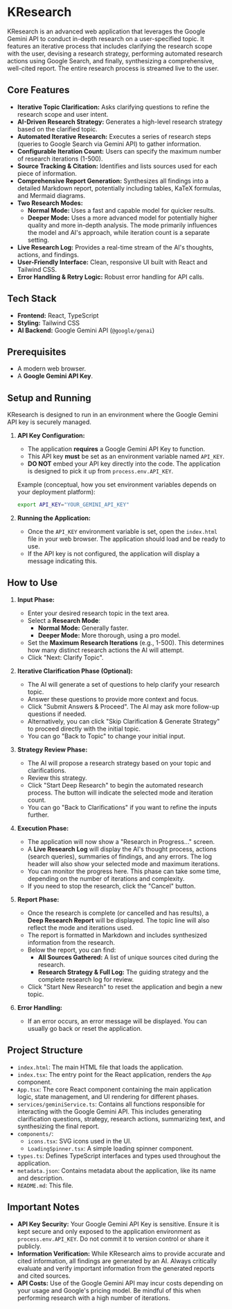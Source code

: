 
# KResearch

KResearch is an advanced web application that leverages the Google Gemini API to conduct in-depth research on a user-specified topic. It features an iterative process that includes clarifying the research scope with the user, devising a research strategy, performing automated research actions using Google Search, and finally, synthesizing a comprehensive, well-cited report. The entire research process is streamed live to the user.

## Core Features

*   **Iterative Topic Clarification:** Asks clarifying questions to refine the research scope and user intent.
*   **AI-Driven Research Strategy:** Generates a high-level research strategy based on the clarified topic.
*   **Automated Iterative Research:** Executes a series of research steps (queries to Google Search via Gemini API) to gather information.
*   **Configurable Iteration Count:** Users can specify the maximum number of research iterations (1-500).
*   **Source Tracking & Citation:** Identifies and lists sources used for each piece of information.
*   **Comprehensive Report Generation:** Synthesizes all findings into a detailed Markdown report, potentially including tables, KaTeX formulas, and Mermaid diagrams.
*   **Two Research Modes:**
    *   **Normal Mode:** Uses a fast and capable model for quicker results.
    *   **Deeper Mode:** Uses a more advanced model for potentially higher quality and more in-depth analysis. The mode primarily influences the model and AI's approach, while iteration count is a separate setting.
*   **Live Research Log:** Provides a real-time stream of the AI's thoughts, actions, and findings.
*   **User-Friendly Interface:** Clean, responsive UI built with React and Tailwind CSS.
*   **Error Handling & Retry Logic:** Robust error handling for API calls.

## Tech Stack

*   **Frontend:** React, TypeScript
*   **Styling:** Tailwind CSS
*   **AI Backend:** Google Gemini API (`@google/genai`)

## Prerequisites

*   A modern web browser.
*   A **Google Gemini API Key**.

## Setup and Running

KResearch is designed to run in an environment where the Google Gemini API key is securely managed.

1.  **API Key Configuration:**
    *   The application **requires** a Google Gemini API Key to function.
    *   This API key **must** be set as an environment variable named `API_KEY`.
    *   **DO NOT** embed your API key directly into the code. The application is designed to pick it up from `process.env.API_KEY`.

    Example (conceptual, how you set environment variables depends on your deployment platform):
    ```bash
    export API_KEY="YOUR_GEMINI_API_KEY"
    ```

2.  **Running the Application:**
    *   Once the `API_KEY` environment variable is set, open the `index.html` file in your web browser. The application should load and be ready to use.
    *   If the API key is not configured, the application will display a message indicating this.

## How to Use

1.  **Input Phase:**
    *   Enter your desired research topic in the text area.
    *   Select a **Research Mode**:
        *   **Normal Mode:** Generally faster.
        *   **Deeper Mode:** More thorough, using a pro model.
    *   Set the **Maximum Research Iterations** (e.g., 1-500). This determines how many distinct research actions the AI will attempt.
    *   Click "Next: Clarify Topic".

2.  **Iterative Clarification Phase (Optional):**
    *   The AI will generate a set of questions to help clarify your research topic.
    *   Answer these questions to provide more context and focus.
    *   Click "Submit Answers & Proceed". The AI may ask more follow-up questions if needed.
    *   Alternatively, you can click "Skip Clarification & Generate Strategy" to proceed directly with the initial topic.
    *   You can go "Back to Topic" to change your initial input.

3.  **Strategy Review Phase:**
    *   The AI will propose a research strategy based on your topic and clarifications.
    *   Review this strategy.
    *   Click "Start Deep Research" to begin the automated research process. The button will indicate the selected mode and iteration count.
    *   You can go "Back to Clarifications" if you want to refine the inputs further.

4.  **Execution Phase:**
    *   The application will now show a "Research in Progress..." screen.
    *   A **Live Research Log** will display the AI's thought process, actions (search queries), summaries of findings, and any errors. The log header will also show your selected mode and maximum iterations.
    *   You can monitor the progress here. This phase can take some time, depending on the number of iterations and complexity.
    *   If you need to stop the research, click the "Cancel" button.

5.  **Report Phase:**
    *   Once the research is complete (or cancelled and has results), a **Deep Research Report** will be displayed. The topic line will also reflect the mode and iterations used.
    *   The report is formatted in Markdown and includes synthesized information from the research.
    *   Below the report, you can find:
        *   **All Sources Gathered:** A list of unique sources cited during the research.
        *   **Research Strategy & Full Log:** The guiding strategy and the complete research log for review.
    *   Click "Start New Research" to reset the application and begin a new topic.

6.  **Error Handling:**
    *   If an error occurs, an error message will be displayed. You can usually go back or reset the application.

## Project Structure

*   `index.html`: The main HTML file that loads the application.
*   `index.tsx`: The entry point for the React application, renders the `App` component.
*   `App.tsx`: The core React component containing the main application logic, state management, and UI rendering for different phases.
*   `services/geminiService.ts`: Contains all functions responsible for interacting with the Google Gemini API. This includes generating clarification questions, strategy, research actions, summarizing text, and synthesizing the final report.
*   `components/`:
    *   `icons.tsx`: SVG icons used in the UI.
    *   `LoadingSpinner.tsx`: A simple loading spinner component.
*   `types.ts`: Defines TypeScript interfaces and types used throughout the application.
*   `metadata.json`: Contains metadata about the application, like its name and description.
*   `README.md`: This file.

## Important Notes

*   **API Key Security:** Your Google Gemini API Key is sensitive. Ensure it is kept secure and only exposed to the application environment as `process.env.API_KEY`. Do not commit it to version control or share it publicly.
*   **Information Verification:** While KResearch aims to provide accurate and cited information, all findings are generated by an AI. Always critically evaluate and verify important information from the generated reports and cited sources.
*   **API Costs:** Use of the Google Gemini API may incur costs depending on your usage and Google's pricing model. Be mindful of this when performing research with a high number of iterations.
